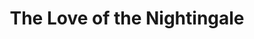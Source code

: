 ---
title:  The Love of the Nightingale
playwright:
season: In House
season_sort: 230
period: Spring
venue:
  - New Theatre
date_start:
date_end:
---